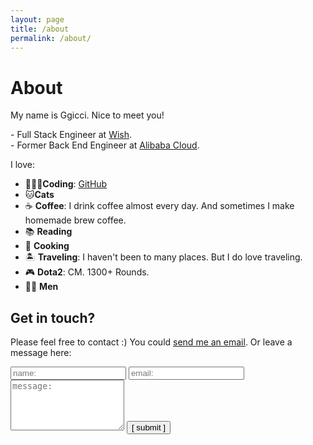 ```yaml
---
layout: page
title: /about
permalink: /about/
---
```


# About

My name is Ggicci. Nice to meet you!

\- Full Stack Engineer at [Wish](https://www.wish.com).<br>
\- Former Back End Engineer at [Alibaba Cloud](https://www.aliyun.com).

I love:

- 👨🏻‍💻**Coding**: [GitHub](https://github.com/ggicci)
- 🐱**Cats**
- ☕️ **Coffee**: I drink coffee almost every day. And sometimes I make homemade brew coffee.
- 📚 **Reading**
- 🍳 **Cooking**
- 🏝 **Traveling**: I haven't been to many places. But I do love traveling.
- 🎮 **Dota2**: CM. 1300+ Rounds.
- 🧜‍♂️ **Men**

## Get in touch?

Please feel free to contact :) You could <a href="mailto:ggicci.t@gmail.com">send me an email</a>. Or leave a message here:

<form>
    <input type="text" id="name" name="name" placeholder="name:" autocomplete="off">
    <input type="text" id="email" name="email" placeholder="email:" autocomplete="off">
    <textarea rows="5" id="message" name="message" placeholder="message:" autocomplete="off"></textarea>
    <input type="submit" value="[ submit ]">
</form>
